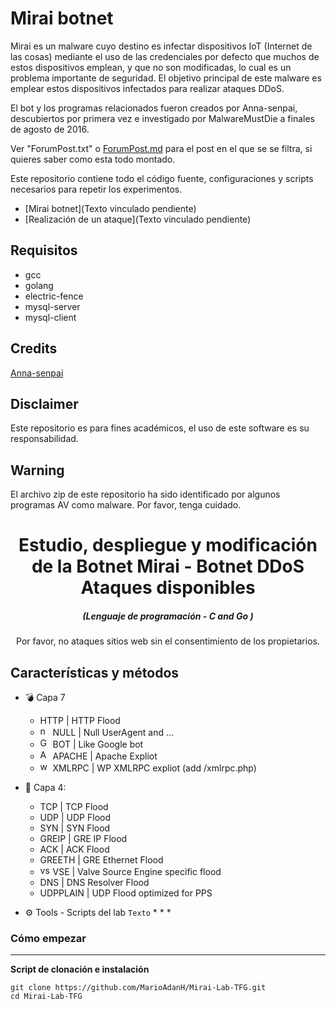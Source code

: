 # Mirai botnet

Mirai es un malware cuyo destino es infectar dispositivos IoT (Internet de las cosas) mediante el uso de las credenciales por defecto que muchos de estos dispositivos emplean, y que no son modificadas, lo cual es un problema importante de seguridad. El objetivo principal de este malware es emplear estos dispositivos infectados para realizar ataques DDoS.


El bot y los programas relacionados fueron creados por Anna-senpai, descubiertos por primera vez e investigado por MalwareMustDie a finales de agosto de 2016. 

Ver "ForumPost.txt" o [ForumPost.md](ForumPost.md) para el post en el que se se filtra, si quieres saber como esta todo montado.

Este repositorio contiene todo el código fuente, configuraciones y scripts necesarios para repetir los experimentos.

  * [Mirai botnet](Texto vinculado pendiente)
  * [Realización de un ataque](Texto vinculado pendiente)

  ## Requisitos
* gcc
* golang
* electric-fence
* mysql-server
* mysql-client

## Credits
[Anna-senpai](https://hackforums.net/showthread.php?tid=5420472)

## Disclaimer
Este repositorio es para fines académicos, el uso de este software es su responsabilidad.

## Warning
El archivo zip de este repositorio ha sido identificado por algunos programas AV como malware. Por favor, tenga cuidado.

<h1 align="center">Estudio, despliegue y modificación de la Botnet Mirai - Botnet DDoS Ataques disponibles</h1>
<em><h5 align="center">(Lenguaje de programación - C and Go )</h5></em>

<p align="center">
  
<p align="center">Por favor, no ataques sitios web sin el consentimiento de los propietarios.</p>

## Características y métodos

 * 💣 Capa 7

   * HTTP | HTTP Flood
   * <img src="https://img.icons8.com/plasticine/2x/null-symbol.png" width="16" height="16" alt="null"> NULL | Null UserAgent and ...
   * <img src="https://upload.wikimedia.org/wikipedia/commons/thumb/5/53/Google_%22G%22_Logo.svg/1024px-Google_%22G%22_Logo.svg.png" width="16" height="16" alt="Google bot"> BOT | Like Google bot
   * <img src="https://upload.wikimedia.org/wikipedia/commons/thumb/a/a8/Apache_HTTP_Server_Logo_%282016%29.svg/1000px-Apache_HTTP_Server_Logo_%282016%29.svg.png" width="16" height="16" alt="Apache Webserver"> APACHE | Apache Expliot
   * <img src="https://icon-library.com/images/icon-for-wordpress/icon-for-wordpress-16.jpg" width="16" height="16" alt="wordpress expliot"> XMLRPC | WP XMLRPC expliot (add /xmlrpc.php)



* 🧨 Capa 4: 
  * TCP | TCP Flood 
  * UDP | UDP Flood 
  * SYN | SYN Flood
  * GREIP | GRE IP Flood
  * ACK | ACK Flood
  * GREETH | GRE Ethernet Flood
  * <img src="https://ia803109.us.archive.org/27/items/source-engine-video-projects/source-engine-video-projects_itemimage.png" width="16" height="16" alt="vse"> VSE | Valve Source Engine specific flood
  * DNS | DNS Resolver Flood
  * UDPPLAIN | UDP Flood optimized for PPS

* ⚙️ Tools - Scripts del lab
`
Texto
`
  * 
  *
  *  


### Cómo empezar

---

**Script de clonación e instalación**

```shell script
git clone https://github.com/MarioAdanH/Mirai-Lab-TFG.git
cd Mirai-Lab-TFG


```

[github]: https://github.com/MarioAdanH 'GitHub'

